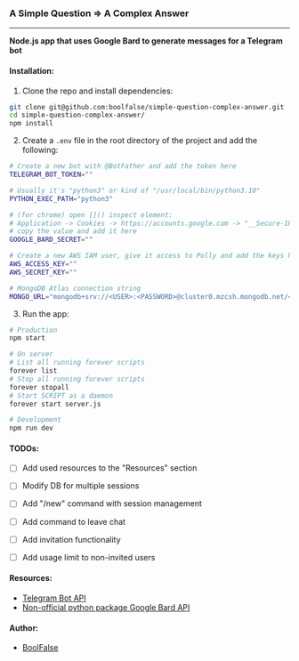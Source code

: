 
### A Simple Question => A Complex Answer

---

**Node.js app that uses Google Bard to generate messages for a Telegram bot**


#### Installation:

1. Clone the repo and install dependencies:
```bash
git clone git@github.com:boolfalse/simple-question-complex-answer.git
cd simple-question-complex-answer/
npm install
```

2. Create a `.env` file in the root directory of the project and add the following:
```bash
# Create a new bot with @BotFather and add the token here
TELEGRAM_BOT_TOKEN=""

# Usually it's "python3" or kind of "/usr/local/bin/python3.10"
PYTHON_EXEC_PATH="python3"

# (for chrome) open []() inspect element:
# Application -> Cookies -> https://accounts.google.com -> "__Secure-1PSID"
# copy the value and add it here
GOOGLE_BARD_SECRET=""

# Create a new AWS IAM user, give it access to Polly and add the keys here
AWS_ACCESS_KEY=""
AWS_SECRET_KEY=""

# MongoDB Atlas connection string
MONGO_URL="mongodb+srv://<USER>:<PASSWORD>@cluster0.mzcsh.mongodb.net/<DB_NAME>?retryWrites=true&w=majority"
```

3. Run the app:
```bash
# Production
npm start

# On server
# List all running forever scripts
forever list
# Stop all running forever scripts
forever stopall
# Start SCRIPT as a daemon
forever start server.js

# Development
npm run dev
```


#### TODOs:
- [ ] Add used resources to the "Resources" section
- [ ] Modify DB for multiple sessions
- [ ] Add "/new" command with session management
- [ ] Add command to leave chat
- [ ] Add invitation functionality
- [ ] Add usage limit to non-invited users


#### Resources:

- [Telegram Bot API](https://core.telegram.org/bots/api)
- [Non-official python package Google Bard API](https://github.com/dsdanielpark/Bard-API/)


#### Author:

- [BoolFalse](https://boolfalse.com/)
